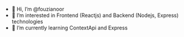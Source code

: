 - 👋 Hi, I’m @fouzianoor
- 👀 I’m interested in Frontend (Reactjs) and Backend (Nodejs, Express) technologies 
- 🌱 I’m currently learning ContextApi and Express  

<!---
fouziafaiz96/fouziafaiz96 is a ✨ special ✨ repository because its `README.md` (this file) appears on your GitHub profile.
You can click the Preview link to take a look at your changes.
--->
